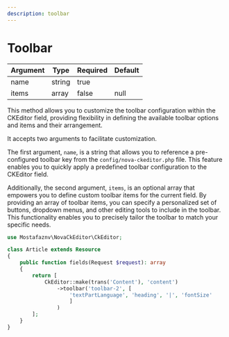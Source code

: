 ```yaml
---
description: toolbar
---
```


# Toolbar

<table><thead><tr><th>Argument</th><th>Type</th><th data-type="checkbox">Required</th><th>Default</th></tr></thead><tbody><tr><td>name</td><td>string</td><td>true</td><td></td></tr><tr><td>items</td><td>array</td><td>false</td><td>null</td></tr></tbody></table>

This method allows you to customize the toolbar configuration within the CKEditor field, providing flexibility in defining the available toolbar options and items and their arrangement.

It accepts two arguments to facilitate customization.

The first argument, `name`, is a string that allows you to reference a pre-configured toolbar key from the `config/nova-ckeditor.php` file. This feature enables you to quickly apply a predefined toolbar configuration to the CKEditor field.

Additionally, the second argument, `items`, is an optional array that empowers you to define custom toolbar items for the current field. By providing an array of toolbar items, you can specify a personalized set of buttons, dropdown menus, and other editing tools to include in the toolbar. This functionality enables you to precisely tailor the toolbar to match your specific needs.



```php
use Mostafaznv\NovaCkEditor\CkEditor;

class Article extends Resource
{
    public function fields(Request $request): array
    {
        return [
            CkEditor::make(trans('Content'), 'content')
                ->toolbar('toolbar-2', [
                    'textPartLanguage', 'heading', '|', 'fontSize'
                    ]
                )
        ];
    }
}
```

